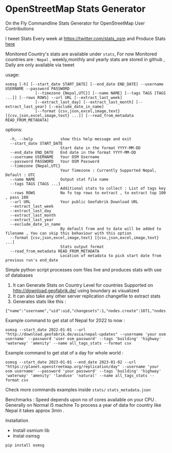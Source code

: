 # OpenStreetMap Stats Generator
On the Fly Commandline Stats Generator for OpenStreetMap User Contributions

I tweet Stats Every week at https://twitter.com/stats_osm and Produce Stats [here](/stats/)

Monitored Country's stats are available under ```stats```, For now Monitored countries are : ```Nepal``` , weekly,monthly and yearly stats are stored in github , Daily are only available via tweet

usage: 
```
osmsg [-h] [--start_date START_DATE] [--end_date END_DATE] --username USERNAME --password PASSWORD
             [--timezone {Nepal,UTC}] [--name NAME] [--tags TAGS [TAGS ...]] [--rows ROWS] --url URL [--extract_last_week]
             [--extract_last_day] [--extract_last_month] [--extract_last_year] [--exclude_date_in_name]
             [--format {csv,json,excel,image,text} [{csv,json,excel,image,text} ...]] [--read_from_metadata READ_FROM_METADATA]
```

options:
```
  -h, --help            show this help message and exit
  --start_date START_DATE
                        Start date in the format YYYY-MM-DD
  --end_date END_DATE   End date in the format YYYY-MM-DD
  --username USERNAME   Your OSM Username
  --password PASSWORD   Your OSM Password
  --timezone {Nepal,UTC}
                        Your Timezone : Currently Supported Nepal, Default : UTC
  --name NAME           Output stat file name
  --tags TAGS [TAGS ...]
                        Additional stats to collect : List of tags key
  --rows ROWS           No fo top rows to extract , to extract top 100 , pass 100
  --url URL             Your public Geofabrik Download URL
  --extract_last_week
  --extract_last_day
  --extract_last_month
  --extract_last_year
  --exclude_date_in_name
                        By default from and to date will be added to filename , You can skip this behaviour with this option
  --format {csv,json,excel,image,text} [{csv,json,excel,image,text} ...]
                        Stats output format
  --read_from_metadata READ_FROM_METADATA
                        Location of metadata to pick start date from previous run's end_date
```

Simple python script processes osm files live and produces stats with use of  databases

1. It can Generate Stats on Country Level for countries Supported on http://download.geofabrik.de/ using boundary as visualized 
2. It can also take any other server replication changefile to extract stats 
2. Generates stats like this :
```
{"name":"username","uid":uid,"changesets":1,"nodes.create":1071,"nodes.modify":2100,"nodes.delete":0,"ways.create":146,"ways.modify":69,"ways.delete":0,"relations.create":0,"relations.modify":1,"relations.delete":0,"building.create":138,"building.modify":11,"building.delete":0,"highway.create":5,"highway.modify":49,"highway.delete":0,"waterway.create":0,"waterway.modify":4,"waterway.delete":0,"amenity.create":0,"amenity.modify":3,"amenity.delete":0,"landuse.create":3,"landuse.modify":1,"landuse.delete":0,"natural.create":0,"natural.modify":3,"natural.delete":0,"total_map_changes":3387}
```

Example command to get stat of Nepal for 2022 to now : 

```
osmsg --start_date 2022-01-01 --url "http://download.geofabrik.de/asia/nepal-updates" --username 'your osm username' --password 'user osm password' --tags 'building' 'highway' 'waterway' 'amenity' --name all_tags_stats --format csv
```

Example command to get stat of a day for whole world :

```
osmsg --start_date 2023-01-01 --end_date 2023-01-02 --url "https://planet.openstreetmap.org/replication/day" --username 'your osm username' --password 'your password' --tags 'building' 'highway' 'waterway' 'amenity' 'landuse' 'natural' --name all_tags_stats --format csv
```

Check more commands examples inside ```stats/``` ```stats_metadata.json``` 

Benchmarks : 
Speed depends upon no of cores available on your CPU .
Generally on Normal i5 machine To process a year of data for country like Nepal it takes approx 3min .

Installation 

- Install osmium lib
- Instal osmsg 
```
pip install osmsg 
```
